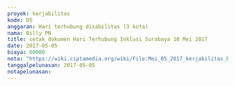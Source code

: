 ```yaml
---
proyek: kerjabilitas
kode: D5
anggaran: Hari terhubung disabilitas (3 kota)
nama: Billy PN
title: cetak dokumen Hari Terhubung Inklusi Surabaya 10 Mei 2017
date: 2017-05-05
biaya: 60000
nota: "https://wiki.ciptamedia.org/wiki/File:Mei_05_2017_kerjabilitas_D5_print_undangan_billy.jpg"
tanggalpelunasan: 2017-05-05
notapelunasan:
---
```

